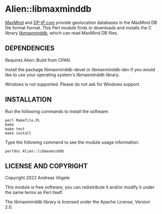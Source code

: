 # Alien::libmaxminddb

[MaxMind](https://www.maxmind.com/) and [DP-IP.com](https://db-ip.com/)
provide geolocation databases in the MaxMind DB file format format.  This Perl
module finds or downloads and installs the C library
[libmaxminddb](https://github.com/maxmind/libmaxminddb), which can read
MaxMind DB files.

## DEPENDENCIES

Requires Alien::Build from CPAN.

Install the package libmaxminddb-devel or libmaxminddb-dev if you would like to
use your operating system's libmaxminddb library.

Windows is not supported.  Please do not ask for Windows support.

## INSTALLATION

Run the following commands to install the software:

    perl Makefile.PL
    make
    make test
    make install

Type the following command to see the module usage information:

    perldoc Alien::libmaxminddb

## LICENSE AND COPYRIGHT

Copyright 2022 Andreas Vögele

This module is free software; you can redistribute it and/or modify it under
the same terms as Perl itself.

The libmaxminddb library is licensed under the Apache License, Version 2.0.
